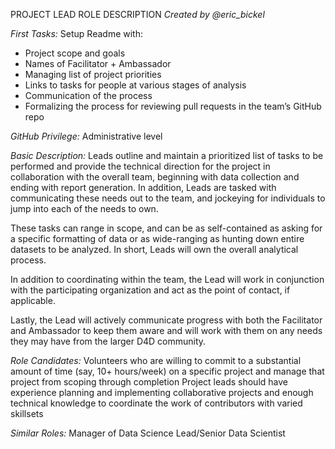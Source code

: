 PROJECT LEAD
ROLE DESCRIPTION
*Created by @eric_bickel*

*First Tasks:*
Setup Readme with:
* Project scope and goals
* Names of Facilitator + Ambassador
* Managing list of project priorities
* Links to tasks for people at various stages of analysis
* Communication of the process
* Formalizing the process for reviewing pull requests in the team’s GitHub repo

*GitHub Privilege:*
Administrative level

*Basic Description:*
Leads outline and maintain a prioritized list of tasks to be performed and provide the technical direction for the project in collaboration with the overall team, beginning with data collection and ending with report generation. In addition, Leads are tasked with communicating these needs out to the team, and jockeying for individuals to jump into each of the needs to own.

These tasks can range in scope, and can be as self-contained as asking for a specific formatting of data or as wide-ranging as hunting down entire datasets to be analyzed. In short, Leads will own the overall analytical process.

In addition to coordinating within the team, the Lead will work in conjunction with the participating organization and act as the point of contact, if applicable. 

Lastly, the Lead will actively communicate progress with both the Facilitator and Ambassador to keep them aware and will work with them on any needs they may have from the larger D4D community.

*Role Candidates:*
Volunteers who are willing to commit to a substantial amount of time (say, 10+ hours/week) on a specific project and manage that project from scoping through completion
Project leads should have experience planning and implementing collaborative projects and enough technical knowledge to coordinate the work of contributors with varied skillsets

*Similar Roles:*
Manager of Data Science
Lead/Senior Data Scientist